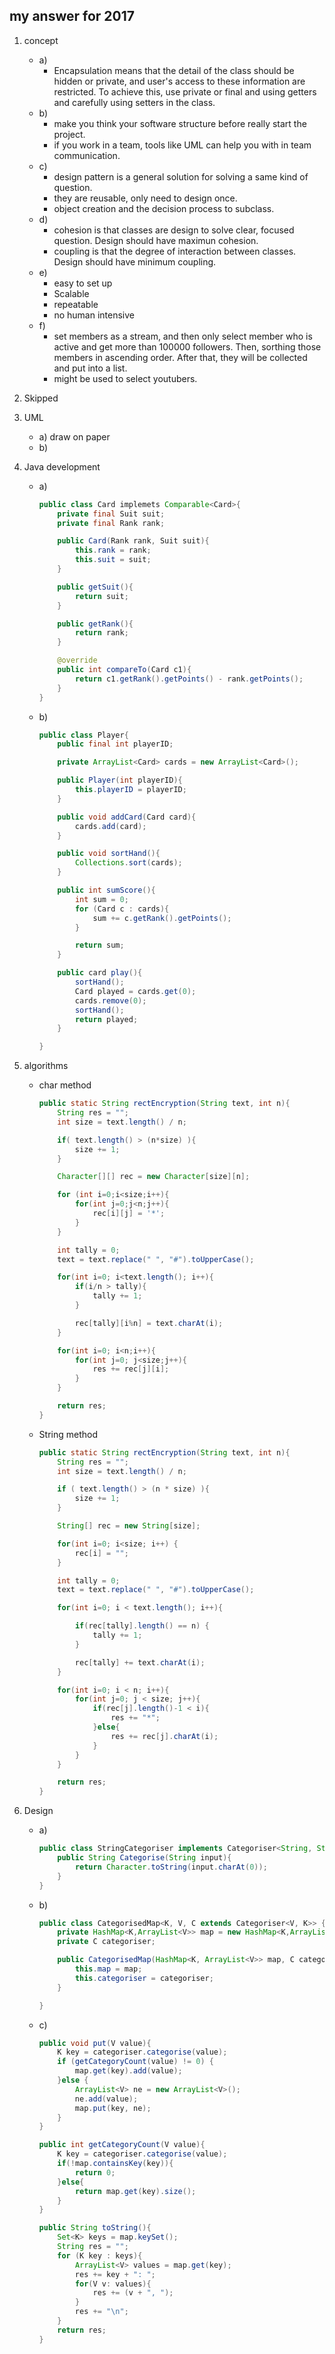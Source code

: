 ## my answer for 2017

1. concept
    - a)
        - Encapsulation means that the detail of the class should be hidden or private, and user's access to these information are restricted. To achieve this, use private or final and using getters and carefully using setters in the class.
    - b)
        - make you think your software structure before really start the project.
        - if you work in a team, tools like UML can help you with in team communication.
    - c)
        - design pattern is a general solution for solving a same kind of question.
        - they are reusable, only need to design once.
        - object creation and the decision process to subclass.
    - d)
        - cohesion is that classes are design to solve clear, focused question. Design should have maximun cohesion.
        - coupling is that the degree of interaction between classes. Design should have minimum coupling.
    - e)
        - easy to set up
        - Scalable
        - repeatable
        - no human intensive
    - f)
        - set members as a stream, and then only select member who is active and get more than 100000 followers. Then, sorthing those members in ascending order. After that, they will be collected and put into a list.
        - might be used to select youtubers.
2. Skipped
3. UML
    - a) draw on paper
    - b)

4. Java development
    - a)
        ```JAVA
        public class Card implemets Comparable<Card>{
            private final Suit suit;
            private final Rank rank;

            public Card(Rank rank, Suit suit){
                this.rank = rank;
                this.suit = suit;
            }

            public getSuit(){
                return suit;
            }

            public getRank(){
                return rank;
            }

            @override
            public int compareTo(Card c1){
                return c1.getRank().getPoints() - rank.getPoints();
            }
        }
        ```
    - b)
        ```JAVA
        public class Player{
            public final int playerID;

            private ArrayList<Card> cards = new ArrayList<Card>();

            public Player(int playerID){
                this.playerID = playerID;
            }

            public void addCard(Card card){
                cards.add(card);
            }

            public void sortHand(){
                Collections.sort(cards);
            }

            public int sumScore(){
                int sum = 0;
                for (Card c : cards){
                    sum += c.getRank().getPoints();
                }

                return sum;
            }

            public card play(){
                sortHand();
                Card played = cards.get(0);
                cards.remove(0);
                sortHand();
                return played;
            }

        }
        ```
5. algorithms
    - char method
        ```JAVA
        public static String rectEncryption(String text, int n){
            String res = "";
            int size = text.length() / n;

            if( text.length() > (n*size) ){
                size += 1;
            }

            Character[][] rec = new Character[size][n];

            for (int i=0;i<size;i++){
                for(int j=0;j<n;j++){
                    rec[i][j] = '*';
                }
            }

            int tally = 0;
            text = text.replace(" ", "#").toUpperCase();

            for(int i=0; i<text.length(); i++){
                if(i/n > tally){
                    tally += 1;
                }

                rec[tally][i%n] = text.charAt(i);
            }

            for(int i=0; i<n;i++){
                for(int j=0; j<size;j++){
                    res += rec[j][i];
                }
            }

            return res;
        }
        ```
    - String method
        ```JAVA
        public static String rectEncryption(String text, int n){
            String res = "";
            int size = text.length() / n;

            if ( text.length() > (n * size) ){
                size += 1;
            }

            String[] rec = new String[size];

            for(int i=0; i<size; i++) {
            	rec[i] = "";
            }

            int tally = 0;
            text = text.replace(" ", "#").toUpperCase();

            for(int i=0; i < text.length(); i++){

                if(rec[tally].length() == n) {
                	tally += 1;
                }

            	rec[tally] += text.charAt(i);
            }

            for(int i=0; i < n; i++){
                for(int j=0; j < size; j++){
                    if(rec[j].length()-1 < i){
                        res += "*";
                    }else{
                        res += rec[j].charAt(i);
                    }
                }
            }

            return res;
        }
        ```
6. Design
    - a)
        ```JAVA
        public class StringCategoriser implements Categoriser<String, String>{
            public String Categorise(String input){
                return Character.toString(input.charAt(0));
            }
        }
        ```
    - b)
        ```JAVA
        public class CategorisedMap<K, V, C extends Categoriser<V, K>> {
            private HashMap<K,ArrayList<V>> map = new HashMap<K,ArrayList<V>>();
            private C categoriser;

            public CategorisedMap(HashMap<K, ArrayList<V>> map, C categoriser){
                this.map = map;
                this.categoriser = categoriser;
            }

        }
        ```
    - c)
        ```JAVA
        public void put(V value){
            K key = categoriser.categorise(value);
            if (getCategoryCount(value) != 0) {
            	map.get(key).add(value);
            }else {
            	ArrayList<V> ne = new ArrayList<V>();
            	ne.add(value);
            	map.put(key, ne);
            }
        }

    	public int getCategoryCount(V value){
            K key = categoriser.categorise(value);
            if(!map.containsKey(key)){
                return 0;
            }else{
                return map.get(key).size();
            }
        }

        public String toString(){
            Set<K> keys = map.keySet();
            String res = "";
            for (K key : keys){
                ArrayList<V> values = map.get(key);
                res += key + ": ";
                for(V v: values){
                    res += (v + ", ");
                }
                res += "\n";
            }
            return res;
        }
        ```
